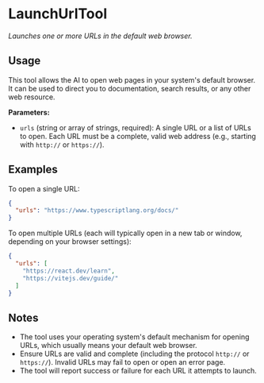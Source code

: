 ﻿# LaunchUrlTool

*Launches one or more URLs in the default web browser.*

## Usage

This tool allows the AI to open web pages in your system's default browser. It can be used to direct you to documentation, search results, or any other web resource.

**Parameters:**
-   `urls` (string or array of strings, required): A single URL or a list of URLs to open. Each URL must be a complete, valid web address (e.g., starting with `http://` or `https://`).

## Examples

To open a single URL:

```json
{
  "urls": "https://www.typescriptlang.org/docs/"
}
```

To open multiple URLs (each will typically open in a new tab or window, depending on your browser settings):

```json
{
  "urls": [
    "https://react.dev/learn",
    "https://vitejs.dev/guide/"
  ]
}
```

## Notes

-   The tool uses your operating system's default mechanism for opening URLs, which usually means your default web browser.
-   Ensure URLs are valid and complete (including the protocol `http://` or `https://`). Invalid URLs may fail to open or open an error page.
-   The tool will report success or failure for each URL it attempts to launch.